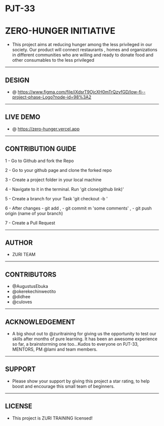 # PJT-33

# ZERO-HUNGER INITIATIVE
-  This project aims at reducing hunger among the less privileged in our society. Our product will connect restaurants , homes and organizations in different communities who are willing and ready to donate food and other consumables to the less privileged

---

## DESIGN
- @ https://www.figma.com/file/iXdsrT9OjcXH0mTrQzyfGD/low-fi--project-phase-Logo?node-id=98%3A2

---

## LIVE DEMO
- @ https://zero-hunger.vercel.app

---

## CONTRIBUTION GUIDE

1 - Go to Github and fork the Repo

2 - Go to your github page and clone the forked repo

3 - Create a project folder in your local machine

4 - Navigate to it in the terminal. Run 'git clone(github link)'

5 - Create a branch for your Task 'git checkout -b <branchname>'

6 - After changes - git add , - git commit m 'some comments' , - git push origin (name of your branch)
  
7 - Create a Pull Request
  
 ---
  
## AUTHOR 

  - ZURI TEAM
  
---
  
## CONTRIBUTORS 
  
  - @AugustusEbuka
  - @okerekechinweotito
  - @didhee
  - @culoves
  
 ---
  
## ACKNOWLEDGEMENT 
  
  - A big shout out to @zuritraining for giving us the opportunity to test our skills after months of pure learning. It has been an awesome experience so far, a brainstorming one too...Kudos to everyone on PJT-33, MENTORS, PM @lami and team members.
  
 ---
  
## SUPPORT 

  - Please show your support by giving this project a star rating, to help boost and encourage this small team of beginners.
  
---  

## LICENSE 
  
  - This project is ZURI TRAINING licensed!
